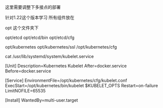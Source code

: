 这里需要调整下多接点的部署

针对1.22这个版本学习
所有组件放在

opt 这个文件夹下

opt/etcd
opt/etcd/bin
opt/etcd/cfg


opt/kubernetes
opt/kubernetes/ssl
/opt/kubernetes/cfg


cat /usr/lib/systemd/system/kubelet.service 


[Unit]
Description=Kubernetes Kubelet
After=docker.service
Before=docker.service

[Service]
EnvironmentFile=/opt/kubernetes/cfg/kubelet.conf
ExecStart=/opt/kubernetes/bin/kubelet $KUBELET_OPTS
Restart=on-failure
LimitNOFILE=65535

[Install]
WantedBy=multi-user.target